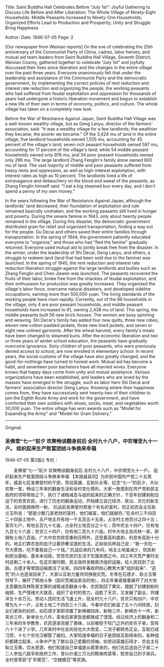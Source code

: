 Title: Saint Buddha Hall Celebrates Before "July 1st": Joyful Gathering to Discuss Life Before and After Liberation; 
The Whole Village of Ninety-Eight Households: Middle Peasants Increased to Ninety-One Households;
Organized Efforts Lead to Production and Prosperity; Unity and Struggle Bring Happiness

Author:
Date: 1946-07-05
Page: 2

[Our newspaper from Weixian reports] On the eve of celebrating the 25th anniversary of the Communist Party of China, cadres, labor heroes, and mutual aid team leaders from Saint Buddha Hall Village, Seventh District, Weixian County, gathered together to celebrate "July 1st" and joyfully discussed their lives since liberation and the changes in the entire village over the past three years. Everyone unanimously felt that under the leadership and assistance of the Communist Party and the democratic government, by implementing the correct policies of rent reduction and interest rate reduction and organizing the people, the working peasants who had suffered from feudal exploitation and oppression for thousands of years had undergone a historic liberation movement and begun to establish a new life of their own in terms of economy, politics, and culture. The whole village has taken on a completely new look.

Before the War of Resistance Against Japan, Saint Buddha Hall Village was a well-known wealthy village, but as Geng Lanyu, director of the farmers' association, said: "It was a wealthy village for a few landlords; the wealthier they became, the poorer we became." Of the 3,424 mu of land in the entire village, five landlord households owned 1,555 mu, accounting for 45 percent of the village's land; seven rich peasant households owned 597 mu, accounting for 17 percent of the village's land; while 54 middle peasant households owned only 976 mu; and 34 poor peasant households owned only 296 mu. The large landlord Zhang Fenglin's family alone owned 800 mu of land. The vast majority of middle and poor peasants suffered from heavy rents and oppression, as well as high-interest exploitation, with interest rates as high as 10 percent. The landlords lived a life of extravagance and debauchery on the blood and sweat of the peasants, as Zhang Fenglin himself said: "I eat a big steamed bun every day, and I don't spend a penny of my own money."

In the years following the War of Resistance Against Japan, although the landlords' land decreased, their foundation of exploitation and rule remained basically unshaken, and the working peasants still lived in hunger and poverty. During the severe famine in 1943, only about twenty people remained in the village. During this disaster, the democratic government distributed grain for relief and organized transportation, finding a way out for the people. Gu Decai and others saved their entire families through transportation. In the spring of 1944, the government patiently educated everyone to "organize," and those who had "fled the famine" gradually returned. Everyone used mutual aid to jointly break free from the disaster. In the winter, under the leadership of Shi Decai, Geng Lanyu, and others, a struggle to redeem land (land that had been sold due to the famine) was launched. In the spring of 1945, the rent reduction and interest rate reduction liberation struggle against the large landlords and bullies such as Zhang Fenglin and Chen Jiawen was launched. The peasants recovered the fruits of their labor, broke free from the shackles of feudal exploitation, and their enthusiasm for production was greatly increased. They organized the village's labor force, overcame natural disasters, and developed sideline occupations, earning more than 500,000 yuan. The living standards of the working people have risen rapidly. Currently, out of the 98 households in the village, only 4 are poor peasant households, and middle peasant households have increased to 91, owning 2,438 mu of land. This spring, the middle peasants built 56 new brick houses. The women are busy spinning and weaving. Shi Decai's family has added four new quilts, three new robes, eleven new cotton-padded jackets, three new lined jackets, and seven or eight new unlined garments. After the wheat harvest, every family's meals have been changed to steamed buns. After the economic liberation and two or three years of winter school education, the peasants have gradually overcome ignorance. Sixty children of poor peasants, who were previously denied access to school, are now enrolled in elementary school. In recent years, the social customs of the village have also greatly changed, and the good-for-nothings have turned to honest work. Mutual aid has become a habit, and seventeen poor bachelors have all married wives. Everyone knows that happy days come from unity and mutual assistance. Various organizations have been established, and leaders who are loved by the masses have emerged in the struggle, such as labor hero Shi Decai and farmers' association director Geng Lanyu. Knowing where their happiness comes from, they have successively sent twenty-two of their children to join the Eighth Route Army and work for the government, and have comforted their own soldiers with shoes, socks, meat, and vegetables worth 30,000 yuan. The entire village has won awards such as "Model for Expanding the Army" and "Model for Grain Delivery."



<hr /> 

Original: 


### 圣佛堂“七一”前夕  欢聚畅谈翻身前后  全村九十八户，中农增至九十一户。  组织起来生产致富团结斗争换来幸福

1946-07-05
第2版()
专栏：

　　圣佛堂“七一”前夕
    欢聚畅谈翻身前后
    全村九十八户，中农增至九十一户。
    组织起来生产致富团结斗争换来幸福
    【本报威县讯】为庆祝中国共产党二十五周年，威县七区圣佛堂村的干部，劳动英雄、互助队长等，纪念“七一”的前夕，大伙欢聚一堂，畅谈三年来的翻身生活和全村变化情形。大家一致感到在共产党和民主政府的领导帮助之下，执行了减租减息与组织起来的正确方针，千百年封建剥削压迫下的劳苦农民，进行了历史的翻身运动，开始建立自己经济、政治、文化的新生活，全村面貌焕然一新。
    抗战前圣佛堂村原是个有名的富村，但正如农会主任耿兰玉所说：“那是少数几家老财的富村，他们越富，咱们就越穷。”在全村三千四百二十四亩土地中，五户地主共有地一千五百五十五亩，占全村土地百分之四十五；富农七户，有地五百九十七亩，占全村土地百分之十七；而中农五十四户，仅有地九百七十六亩；贫农三十四户，仅有地二百九十六亩。村中大地主张风林一家，即拥有土地八百亩。广大中贫农除受重和压榨外，还受着高利盘剥，利息有高到十分的。地主们靠农民的血汗过着骄奢淫逸的生活，正如张风林自己说：“我一天吃一节大蒸饱，吃不着我自己一个钱。”
    抗战后来的几年间，地主土地虽减少，但其剥削统治基础，基本未动摇，劳苦农民仍生活于饥饿贫困之中。四三年灾荒严重时全村逃剩二十余人。在这灾难时期，民主政府发粮救济组织运输，给人民找到了出路，古德才等曾因运输救活了全家。四四年春政府耐心教育大家“组织起来”、“逃荒”的人也逐渐回来了，大家以互助力量共同挣脱灾荒。冬季在石德才、耿兰玉等领导下，展开了赎地斗争（因灾荒被迫卖去的地），四五年春紧接着展开了对大地主恶霸张风林陈家文等的减租减息翻身斗争，农民取回了果实，摆脱了封建剥削的枷锁，生产情绪大大提高，组织了全村的劳力，战胜了天灾，又发展了副业，共赚洋五十余万元。劳动人民的生活飞速上升，现全村九十八户，贫农只有四户，中农增为九十一户，占有土地二千四百三十八亩。今春中农们新盖了五十六间砖房。妇女们紧张的纺织，如石德才家即添置了新棉被四床，新袍三件，新棉衣十一件，新夹衣三件，新单衣七八件。麦收后家家饭食都换成了馍馍。经过经济上的翻身和二三年来的冬学教育，农民逐渐克服了愚昧，以前被拒于校门之外的贫农子弟，现有六十个进了小学。几年来村中社会风俗也大大改变，二流子都转务正业，互助已成习惯，十七个穷光汉都娶了媳妇。大家知道幸福的日子是团结互助得来的。各种组织都建立起来，斗争中产生了群众自己爱戴的领袖，如劳动英雄石得才、农会主任耿兰玉等。饮水恩源，他们知道自己幸福是从那里来的，他们先后送自己子弟二十二人参加八路军和政府工作，曾以价值三万元的鞋袜肉菜等，慰劳自己的子弟兵。全村曾荣获“扩军模范”、“交粮模范”等奖旗。
